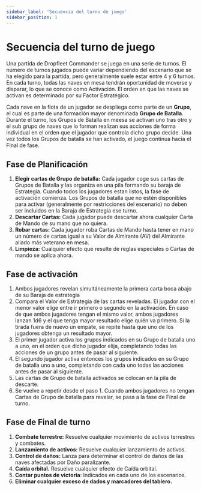 ```yaml
---
sidebar_label: 'Secuencia del turno de juego'
sidebar_position: 1
---
```


# Secuencia del turno de juego

Una partida de Dropfleet Commander se juega en una serie de turnos. El número de turnos jugados puede variar dependiendo del escenario que se ha elegido para la partida, pero generalmente suele estar entre 4 y 6 turnos. En cada turno, todas las naves en mesa tendrán oportunidad de moverse y disparar, lo que se conoce como Activación. El orden en que las naves se activan es determinado por su Factor Estratégico. 

Cada nave en la flota de un jugador se despliega como parte de un **Grupo**, el cual es parte de una formación mayor denominada **Grupo de Batalla**. Durante el turno, los Grupos de Batalla en meesa se activan uno tras otro y el sub grupo de naves que lo forman realizan sus acciones de forma individual en el orden que el jugador que controla dicho grupo decide. Una vez todos los Grupos de batalla se han activado, el juego continua hacia el Final de fase.

## Fase de Planificación
1. **Elegir cartas de Grupo de batalla:** Cada jugador coge sus cartas de Grupos de Batalla y las organiza en una pila formando su baraja de Estrategia. Cuando todos los jugadores estan listos, la fase de activación comienza. Los Grupos de batalla que no estén disponibles para activar (generalmente por restricciones del escenario) no deben ser incluidos en la Baraja de Estrategia ese turno.
1. **Descartar Cartas:** Cada jugador puede descartar ahora cualquier Carta de Mando de su mano que no quiera. 
1. **Robar cartas:** Cada jugador roba Cartas de Mando hasta tener en mano un número de cartas igual a su Valor de Almirante (AV) del Almirante aliado más veterano en mesa.
1. **Limpieza:** Cualquier efecto que resulte de reglas especiales o Cartas  de mando se aplica ahora. 

## Fase de activación

1. Ambos jugadores revelan simultáneamente la primera carta boca abajo de su Baraja de estrategia
1. Compara el Valor de Estrategia de las cartas reveladas. El jugador con el menor valor elige entre ir primero o segundo en la activación. En caso de que ambos jugadores tengan el mismo valor, ambos jugadores lanzan 1d6 y el que tenga mayor resultado elige quién va primero. Si la tirada fuera de nuevo un empate, se repite hasta que uno de los jugadores obtenga un resultado mayor. 
1. El primer jugador activa los grupos indicados en su Grupo de batalla uno a uno, en el orden que dicho jugador elija, completando todas las acciones de un grupo antes de pasar al siguiente. 
1. El segundo jugador activa entonces los grupos indicados en su Grupo de batalla uno a uno, completando con cada uno todas las acciones antes de pasar al siguiente.
1. Las cartas de Grupo de batalla activados se colocan en la pila de descarte.
1. Se vuelve a repetir desde el paso 1. Cuando ambos jugadores no tengan Cartas de Grupo de batalla para revelar, se pasa a la fase de Final de turno.

## Fase de Final de turno

1. **Combate terrestre:** Resuelve cualquier movimiento de activos terrestres y combates.
1. **Lanzamiento de activos:** Resuelve cualquier lanzamiento de activos.
1. **Control de daños:** Lanza para determinar el control de daños de las naves afectadas por Daño paralizante. 
1. **Caída orbital.** Resuelve cualquier efecto de Caída orbital.
1. **Contar puntos de victoria**: Indicados en cada uno de los escenarios.
1. **Eliminar cualquier exceso de dados y marcadores del tablero.**
